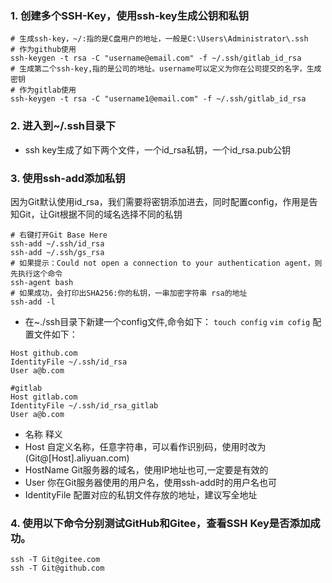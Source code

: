 ### 1. 创建多个SSH-Key，使用ssh-key生成公钥和私钥
```
# 生成ssh-key，~/:指的是C盘用户的地址，一般是C:\Users\Administrator\.ssh
# 作为github使用
ssh-keygen -t rsa -C "username@email.com" -f ~/.ssh/gitlab_id_rsa
# 生成第二个ssh-key,指的是公司的地址。username可以定义为你在公司提交的名字，生成密钥
# 作为gitlab使用
ssh-keygen -t rsa -C "username1@email.com" -f ~/.ssh/gitlab_id_rsa
```
### 2. 进入到~/.ssh目录下 
* ssh key生成了如下两个文件，一个id_rsa私钥，一个id_rsa.pub公钥
### 3. 使用ssh-add添加私钥 
因为Git默认使用id_rsa，我们需要将密钥添加进去，同时配置config，作用是告知Git，让Git根据不同的域名选择不同的私钥
```
# 右键打开Git Base Here
ssh-add ~/.ssh/id_rsa
ssh-add ~/.ssh/gs_rsa
# 如果提示：Could not open a connection to your authentication agent，则先执行这个命令
ssh-agent bash
# 如果成功，会打印出SHA256:你的私钥，一串加密字符串 rsa的地址
ssh-add -l
```

- 在~./ssh目录下新建一个config文件,命令如下：
`touch config`
`vim cofig`
配置文件如下：
```#github
Host github.com
IdentityFile ~/.ssh/id_rsa
User a@b.com

#gitlab
Host gitlab.com
IdentityFile ~/.ssh/id_rsa_gitlab
User a@b.com
```

* 名称	            释义
* Host	        自定义名称，任意字符串，可以看作识别码，使用时改为(Git@[Host].aliyuan.com)
* HostName	    Git服务器的域名，使用IP地址也可,一定要是有效的
* User	        你在Git服务器使用的用户名，使用ssh-add时的用户名也可
* IdentityFile	配置对应的私钥文件存放的地址，建议写全地址


### 4. 使用以下命令分别测试GitHub和Gitee，查看SSH Key是否添加成功。
```
ssh -T Git@gitee.com
ssh -T Git@github.com
```